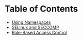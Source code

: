 # Table of Contents


- [Using Namespaces](sec-namespaces.md)
- [SELinux and SECCOMP](sec-appsec.md)
- [Role-Based Access Control](sec-rbac.md)
